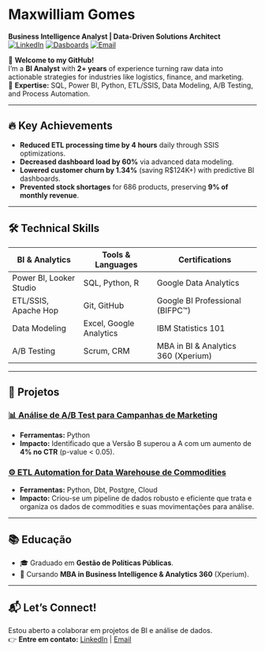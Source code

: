 # Maxwilliam Gomes  
**Business Intelligence Analyst | Data-Driven Solutions Architect**  
[![LinkedIn](https://img.shields.io/badge/LinkedIn-Connect-%230A66C2)](https://www.linkedin.com/in/maxwilliam-gomes-74b01716a/)
[![Dasboards](https://img.shields.io/badge/Dashboards-Visit-%23FF6B6B)](https://www.novypro.com/manage_projects/maxwilliamgomes) <!-- Adicione seu link aqui -->
[![Email](https://img.shields.io/badge/Email-Contact-%23EA4335)](mailto:maxwilliamgomes@gmail.com)

👋 **Welcome to my GitHub!**  
I’m a **BI Analyst** with **2+ years** of experience turning raw data into actionable strategies for industries like logistics, finance, and marketing.  
🚀 **Expertise:** SQL, Power BI, Python, ETL/SSIS, Data Modeling, A/B Testing, and Process Automation.  

---

## 🔥 **Key Achievements**  
- **Reduced ETL processing time by 4 hours** daily through SSIS optimizations.  
- **Decreased dashboard load by 60%** via advanced data modeling.  
- **Lowered customer churn by 1.34%** (saving R$124K+) with predictive BI dashboards.  
- **Prevented stock shortages** for 686 products, preserving **9% of monthly revenue**.  

---

## 🛠️ **Technical Skills**  
| **BI & Analytics**      | **Tools & Languages**       | **Certifications**              |  
|-------------------------|-----------------------------|----------------------------------|  
| Power BI, Looker Studio | SQL, Python, R              | Google Data Analytics            |  
| ETL/SSIS, Apache Hop    | Git, GitHub                 | Google BI Professional (BIFPC™)  |  
| Data Modeling           | Excel, Google Analytics     | IBM Statistics 101               |  
| A/B Testing             | Scrum, CRM                  | MBA in BI & Analytics 360 (Xperium) |  

---

## 📂 **Projetos**  
 
### [📊 Análise de A/B Test para Campanhas de Marketing](https://github.com/MaxwilliamGomes/AB-test) 
- **Ferramentas:** Python  
- **Impacto:** Identificado que a Versão B superou a A com um aumento de **4% no CTR** (p-value < 0.05). 

### [⚙️ ETL Automation for Data Warehouse de Commodities](https://github.com/MaxwilliamGomes/Monitoramento_de_Vendas) 
- **Ferramentas:** Python, Dbt, Postgre, Cloud  
- **Impacto:** Criou-se um pipeline de dados robusto e eficiente que trata e organiza os dados de commodities e suas movimentações para análise.  

---

## 📚 **Educação**  
- 🎓 Graduado em **Gestão de Políticas Públicas**.  
- 📜 Cursando **MBA in Business Intelligence & Analytics 360** (Xperium).  
  

---

## 📬 **Let’s Connect!**  
Estou aberto a colaborar em projetos de BI e análise de dados.  
👉 **Entre em contato:** [LinkedIn](https://www.linkedin.com/in/maxwilliam-gomes-74b01716a/) | [Email](mailto:maxwilliamgomes@gmail.com)  
